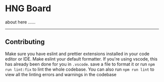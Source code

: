 # HNG Board

about here ......

----

## Contributing

Make sure you have eslint and prettier extensions installed in your code editor or IDE. Make eslint your default formatter. If you're using vscode, this has already been done for you in `.vscode`. save a file to format it or run `npm run lint:fix` to lint the whole codebase. You can also run `npm run lint` to view all the linting errors and warnings in the codebase

